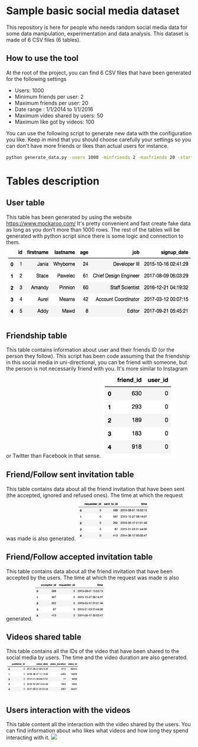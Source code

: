 # Sample basic social media dataset
This repository is here for people who needs random social media data for some data manipulation, experimentation and data analysis.
This dataset is made of 6 CSV files (6 tables).

## How to use the tool
At the root of the project, you can find 6 CSV files that have been generated for the following settings
- Users: 1000
- Minimum friends per user: 2
- Maximum friends per user: 20
- Date range : 1/1/2014 to 1/1/2016
- Maximum video shared by users: 50
- Maximum like got by videos: 100 

You can use the following script to generate new data with the configuration you like. Keep in mind that you should choose carefully your settings so you can don't have more friends or likes than actual users for instance.
```bash
python generate_data.py -users 1000 -minfriends 2 -maxfriends 20 -startdate '1/1/2014 1:00 PM' -enddate '1/1/2016 1:00 PM' -maxvideo 50 -maxlike 100
```

# Tables description

## User table
This table has been generated by using the website https://www.mockaroo.com/
It's pretty convenient and fast create fake data as long as you don't more than 1000 rows.
The rest of the tables will be generated with python script since there is some logic and connection to them.
<img src="img/users.png" height="200">

## Friendship table
This table contains information about user and their friends ID (or the person they follow). 
This script has been code assuming that the friendship in this social media in uni-directional, you can be friend with someone, but the person is not necessarily friend with you. It's more similar to Instagram or Twitter than Facebook in that sense.
<img src="img/friendship.png" width="200">

## Friend/Follow sent invitation table
This table contains data about all the friend invitation that have been sent (the accepted, ignored and refused ones).
The time at which the request was made is also generated.
<img src="img/request_sent.png" width="200">

## Friend/Follow accepted invitation table
This table contains data about all the friend invitation that have been accepted by the users.
The time at which the request was made is also generated.
<img src="img/request_accepted.png" width="200">

## Videos shared table
This table contains all the IDs of the video that have been shared to the social media by users. 
The time and the video duration are also generated.
<img src="img/video.png" width="200">

## Users interaction with the videos
This table content all the interaction with the video shared by the users. You can find information about who likes what videos and how long they spend interacting with it.
<img src="img/interaction_video" width="200">
